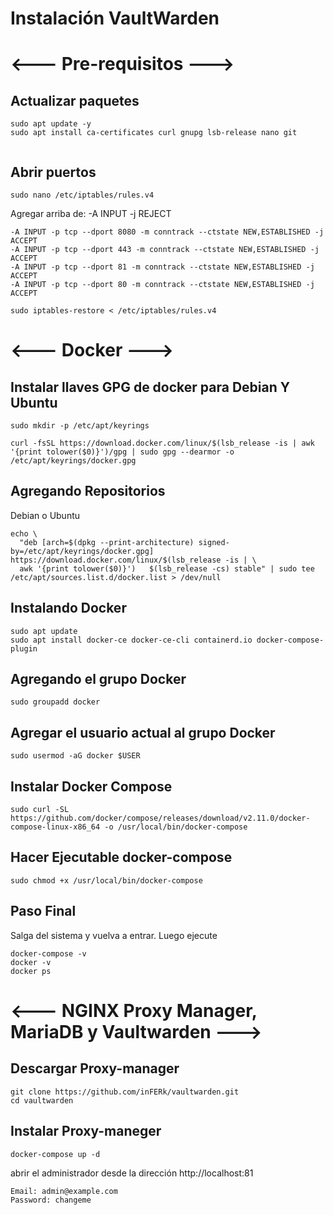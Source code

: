 # Instalación VaultWarden
  

# **<--- Pre-requisitos --->**  
## Actualizar paquetes
````   
sudo apt update -y
sudo apt install ca-certificates curl gnupg lsb-release nano git
 
````  
## Abrir puertos  
```` 
sudo nano /etc/iptables/rules.v4
```` 
Agregar arriba de: -A INPUT -j REJECT
```` 
-A INPUT -p tcp --dport 8080 -m conntrack --ctstate NEW,ESTABLISHED -j ACCEPT
-A INPUT -p tcp --dport 443 -m conntrack --ctstate NEW,ESTABLISHED -j ACCEPT
-A INPUT -p tcp --dport 81 -m conntrack --ctstate NEW,ESTABLISHED -j ACCEPT
-A INPUT -p tcp --dport 80 -m conntrack --ctstate NEW,ESTABLISHED -j ACCEPT
````  
  
```` 
sudo iptables-restore < /etc/iptables/rules.v4
````  

# **<--- Docker --->**

  
## Instalar llaves GPG de docker para Debian Y Ubuntu  
````  
sudo mkdir -p /etc/apt/keyrings
```` 
  
```` 
curl -fsSL https://download.docker.com/linux/$(lsb_release -is | awk '{print tolower($0)}')/gpg | sudo gpg --dearmor -o /etc/apt/keyrings/docker.gpg
````  
  
## Agregando Repositorios  
Debian  o Ubuntu
```` 
echo \
  "deb [arch=$(dpkg --print-architecture) signed-by=/etc/apt/keyrings/docker.gpg] https://download.docker.com/linux/$(lsb_release -is | \
  awk '{print tolower($0)}')   $(lsb_release -cs) stable" | sudo tee /etc/apt/sources.list.d/docker.list > /dev/null
```` 

  
## Instalando Docker
```` 
sudo apt update 
sudo apt install docker-ce docker-ce-cli containerd.io docker-compose-plugin
```` 
## Agregando el grupo Docker  
```` 
sudo groupadd docker  
```` 
  
## Agregar el usuario actual al grupo Docker
```` 
sudo usermod -aG docker $USER  
```` 
## Instalar Docker Compose
```` 
sudo curl -SL https://github.com/docker/compose/releases/download/v2.11.0/docker-compose-linux-x86_64 -o /usr/local/bin/docker-compose  
```` 
  
## Hacer Ejecutable docker-compose
```` 
sudo chmod +x /usr/local/bin/docker-compose
```` 
## Paso Final
  Salga del sistema y vuelva a entrar. Luego ejecute
```` 
docker-compose -v
docker -v
docker ps
```` 
  
  
 # **<--- NGINX Proxy Manager, MariaDB y Vaultwarden --->**  
  
## Descargar Proxy-manager
```` 
git clone https://github.com/inFERk/vaultwarden.git
cd vaultwarden
```` 

## Instalar Proxy-maneger
```` 
docker-compose up -d
```` 
  
abrir el administrador desde la dirección http://localhost:81
```` 
Email: admin@example.com
Password: changeme
```` 
